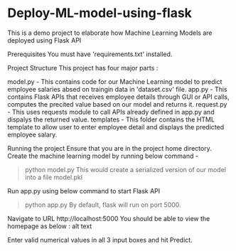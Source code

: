 # Deploy-ML-model-using-flask
This is a demo project to elaborate how Machine Learning Models are deployed using Flask API

Prerequisites
You must have 'requirements.txt' installed.

Project Structure
This project has four major parts :

model.py - This contains code for our Machine Learning model to predict employee salaries absed on traingin data in 'dataset.csv' file.
app.py - This contains Flask APIs that receives employee details through GUI or API calls, computes the precited value based on our model and returns it.
request.py - This uses requests module to call APIs already defined in app.py and dispalys the returned value.
templates - This folder contains the HTML template to allow user to enter employee detail and displays the predicted employee salary.

Running the project
Ensure that you are in the project home directory. Create the machine learning model by running below command -
> python model.py
This would create a serialized version of our model into a file model.pkl

Run app.py using below command to start Flask API
> python app.py
By default, flask will run on port 5000.

Navigate to URL http://localhost:5000
You should be able to view the homepage as below : alt text

Enter valid numerical values in all 3 input boxes and hit Predict.

